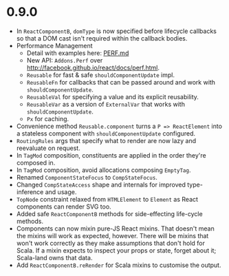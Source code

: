 # 0.9.0

* In `ReactComponentB`, `domType` is now specified before lifecycle callbacks
  so that a DOM cast isn't required within the callback bodies.
* Performance Management
  * Detail with examples here: [PERF.md](https://github.com/japgolly/scalajs-react/blob/master/extra/PERF.md)
  * New API: `Addons.Perf` over http://facebook.github.io/react/docs/perf.html.
  * `Reusable` for fast & safe `shouldComponentUpdate` impl.
  * `ReusableFn` for callbacks that can be passed around and work with `shouldComponentUpdate`.
  * `ReusableVal` for specifying a value and its explicit reusability.
  * `ReusableVar` as a version of `ExternalVar` that works with `shouldComponentUpdate`.
  * `Px` for caching.
* Convenience  method `Reusable.component` turns a `P => ReactElement` into a
  stateless component with `shouldComponentUpdate` configured.
* `RoutingRules` args that specify what to render are now lazy and reevaluate on request.
* In `TagMod` composition, constituents are applied in the order they're composed in.
* In `TagMod` composition, avoid allocations composing `EmptyTag`.
* Renamed `ComponentStateFocus` to `CompStateFocus`.
* Changed `CompStateAccess` shape and internals for improved type-inference and usage.
* `TopNode` constraint relaxed from `HTMLElement` to `Element` as React components can render SVG too.
* Added safe `ReactComponentB` methods for side-effecting life-cycle methods.
* Components can now mixin pure-JS React mixins. That doesn't mean the mixins will work as expected, however.
  There will be mixins that won't work correctly as they make assumptions that don't hold for Scala.
  If a mixin expects to inspect your props or state, forget about it; Scala-land owns that data.
* Add `ReactComponentB.reRender` for Scala mixins to customise the output.
